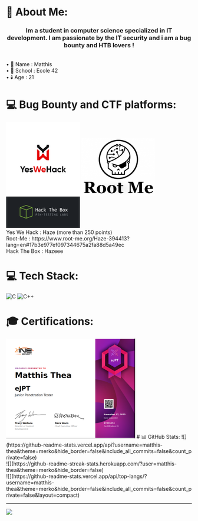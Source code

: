 # 💫 About Me:
<h3 align="center">Im a student in computer science specialized in IT development. I am passionate by the IT security and i am a bug bounty and HTB lovers !</h3><br>
• 🧑 Name : Matthis<br>
• 🏫 School : Ecole 42<br>
• 🕯️ Age : 21

# 💻 Bug Bounty and CTF platforms:
<div style="display:flex, margin-left:20px">
<img width="200" alt="YesWeHack" src="https://github.com/matthis-thea/matthis-thea/blob/main/pictures/yeswehack.png">
<img width="200" alt="RootMe" src="https://github.com/matthis-thea/matthis-thea/blob/main/pictures/root-me.png">
<img width="200" alt="HackTheBox" src="https://github.com/matthis-thea/matthis-thea/blob/main/pictures/Hack-The-Box-logo.png">
</div>
Yes We Hack : Haze (more than 250 points)<br>
Root-Me : https://www.root-me.org/Haze-394413?lang=en#17b3e977ef097344675a2fa88d5a49ec<br>
Hack The Box : Hazeee<br>

# 💻 Tech Stack:
![C](https://img.shields.io/badge/c-%2300599C.svg?style=for-the-badge&logo=c&logoColor=white) ![C++](https://img.shields.io/badge/c++-%2300599C.svg?style=for-the-badge&logo=c%2B%2B&logoColor=white)
# 🎓 Certifications:
<img width="350" alt="EJPTV2" src="https://github.com/matthis-thea/matthis-thea/blob/main/pictures/EJPTV2.png">
# 📊 GitHub Stats:
![](https://github-readme-stats.vercel.app/api?username=matthis-thea&theme=merko&hide_border=false&include_all_commits=false&count_private=false)<br/>
![](https://github-readme-streak-stats.herokuapp.com/?user=matthis-thea&theme=merko&hide_border=false)<br/>
![](https://github-readme-stats.vercel.app/api/top-langs/?username=matthis-thea&theme=merko&hide_border=false&include_all_commits=false&count_private=false&layout=compact)

---
[![](https://visitcount.itsvg.in/api?id=matthis-thea&icon=0&color=0)](https://visitcount.itsvg.in)
